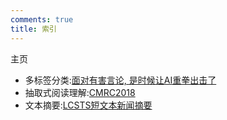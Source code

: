 ```yaml
---
comments: true
title: 索引
---
```


主页

- 多标签分类:[面对有害言论, 是时候让AI重拳出击了](./mlcoftc/multi-label-classification-of-toxic-comments.md)
- 抽取式阅读理解:[CMRC2018](./cmrc/cmrc.md)
- 文本摘要:[LCSTS短文本新闻摘要](./text-summary/text-summary.md)
